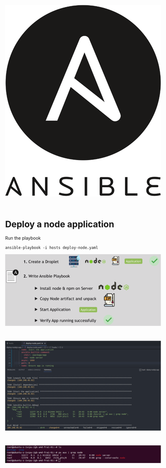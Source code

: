 ![Image](../images/ansible.svg)

<br>

# Deploy a node application 

Run the playbook

    ansible-playbook -i hosts deploy-node.yaml

![Image](../images/deploy-node-app.png)

<br>

![Image](../images/deployed-node-app.png)

<br>

![Image](../images/check-node-on-remote.png)